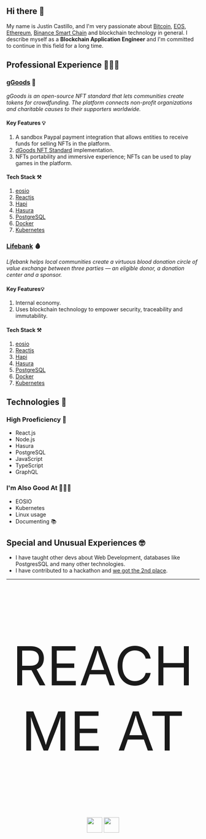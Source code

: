 
## Hi there 👋
My name is Justin Castillo, and I'm very passionate about [Bitcoin](https://bitcoin.org/en/), [EOS](http://www.eoscommunity.org/), [Ethereum](https://ethereum.org/en/), [Binance Smart Chain](https://www.binance.org/en/smartChain) and blockchain technology in general. 
I describe myself as a **Blockchain Application Engineer** and I'm committed to continue in this field for a long time.

## Professional Experience 👨🏻‍💻

### [gGoods](https://ggoods.io/) 🧩
*gGoods is an open-source NFT standard that lets communities create tokens for crowdfunding. The platform connects non-profit organizations and charitable causes to their supporters worldwide.*
#### Key Features 💡
1. A sandbox Paypal payment integration that allows entities to receive funds for selling NFTs in the platform.
2. [dGoods NFT Standard](https://dgoods.org/) implementation.
3. NFTs portability and immersive experience; NFTs can be used to play games in the platform.

#### Tech Stack ⚒
1. [eosio](https://eos.io/)
2. [Reactjs](https://reactjs.org/)
3. [Hapi](https://hapi.dev/)
4. [Hasura](https://hasura.io/)
5. [PostgreSQL](https://www.postgresql.org/)
6. [Docker](https://www.docker.com/)
7. [Kubernetes](https://kubernetes.io/)

### [Lifebank](https://lifebank.io/) 🩸
*Lifebank helps local communities create a virtuous blood donation circle of value exchange between three parties — an eligible donor, a donation center and a sponsor.*

#### Key Features💡
1. Internal economy.
2. Uses blockchain technology to empower security, traceability and immutability.

#### Tech Stack ⚒
1. [eosio](https://eos.io/)
2. [Reactjs](https://reactjs.org/)
3. [Hapi](https://hapi.dev/)
4. [Hasura](https://hasura.io/)
5. [PostgreSQL](https://www.postgresql.org/)
6. [Docker](https://www.docker.com/)
7. [Kubernetes](https://kubernetes.io/)

## Technologies 👾
### High Proeficiency 🚀
- React.js
- Node.js
- Hasura
- PostgreSQL
- JavaScript
- TypeScript
- GraphQL

### I'm Also Good At 💆🏻‍♂️
- EOSIO
- Kubernetes
- Linux usage
- Documenting 📚

## Special and Unusual Experiences 🤓
- I have taught other devs about Web Development, databases like PostgresSQL and many other technologies.
- I have contributed to a hackathon and [we got the 2nd place](https://youtu.be/2jB0Nzw21h0).

<hr />

<p align="center" style="font-size: 10em">
  REACH ME AT
</p>
<p align="center">
  <a href="https://twitter.com/_JustinCast"><img src="http://assets.stickpng.com/images/580b57fcd9996e24bc43c53e.png" width="40" height="40"/></a>
  <a href="https://www.linkedin.com/in/jacv/"><img src="https://image.flaticon.com/icons/png/512/174/174857.png" width="40" height="40"/></a>
</p>

